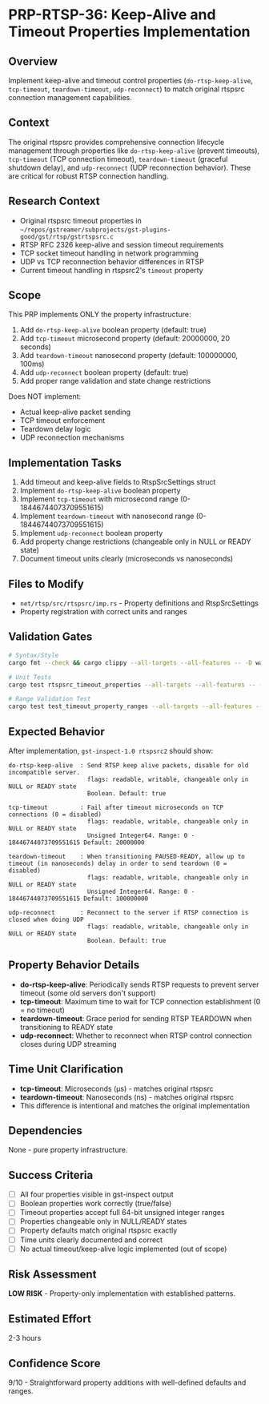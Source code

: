 # PRP-RTSP-36: Keep-Alive and Timeout Properties Implementation

## Overview
Implement keep-alive and timeout control properties (`do-rtsp-keep-alive`, `tcp-timeout`, `teardown-timeout`, `udp-reconnect`) to match original rtspsrc connection management capabilities.

## Context
The original rtspsrc provides comprehensive connection lifecycle management through properties like `do-rtsp-keep-alive` (prevent timeouts), `tcp-timeout` (TCP connection timeout), `teardown-timeout` (graceful shutdown delay), and `udp-reconnect` (UDP reconnection behavior). These are critical for robust RTSP connection handling.

## Research Context
- Original rtspsrc timeout properties in `~/repos/gstreamer/subprojects/gst-plugins-good/gst/rtsp/gstrtspsrc.c`
- RTSP RFC 2326 keep-alive and session timeout requirements
- TCP socket timeout handling in network programming
- UDP vs TCP reconnection behavior differences in RTSP
- Current timeout handling in rtspsrc2's `timeout` property

## Scope
This PRP implements ONLY the property infrastructure:
1. Add `do-rtsp-keep-alive` boolean property (default: true)
2. Add `tcp-timeout` microsecond property (default: 20000000, 20 seconds)
3. Add `teardown-timeout` nanosecond property (default: 100000000, 100ms)  
4. Add `udp-reconnect` boolean property (default: true)
5. Add proper range validation and state change restrictions

Does NOT implement:
- Actual keep-alive packet sending
- TCP timeout enforcement 
- Teardown delay logic
- UDP reconnection mechanisms

## Implementation Tasks
1. Add timeout and keep-alive fields to RtspSrcSettings struct
2. Implement `do-rtsp-keep-alive` boolean property
3. Implement `tcp-timeout` with microsecond range (0-18446744073709551615)
4. Implement `teardown-timeout` with nanosecond range (0-18446744073709551615)
5. Implement `udp-reconnect` boolean property
6. Add property change restrictions (changeable only in NULL or READY state)
7. Document timeout units clearly (microseconds vs nanoseconds)

## Files to Modify
- `net/rtsp/src/rtspsrc/imp.rs` - Property definitions and RtspSrcSettings
- Property registration with correct units and ranges

## Validation Gates
```bash
# Syntax/Style
cargo fmt --check && cargo clippy --all-targets --all-features -- -D warnings

# Unit Tests
cargo test rtspsrc_timeout_properties --all-targets --all-features -- --nocapture

# Range Validation Test
cargo test test_timeout_property_ranges --all-targets --all-features -- --nocapture
```

## Expected Behavior
After implementation, `gst-inspect-1.0 rtspsrc2` should show:
```
do-rtsp-keep-alive  : Send RTSP keep alive packets, disable for old incompatible server.
                      flags: readable, writable, changeable only in NULL or READY state
                      Boolean. Default: true

tcp-timeout         : Fail after timeout microseconds on TCP connections (0 = disabled)
                      flags: readable, writable, changeable only in NULL or READY state
                      Unsigned Integer64. Range: 0 - 18446744073709551615 Default: 20000000

teardown-timeout    : When transitioning PAUSED-READY, allow up to timeout (in nanoseconds) delay in order to send teardown (0 = disabled)
                      flags: readable, writable, changeable only in NULL or READY state  
                      Unsigned Integer64. Range: 0 - 18446744073709551615 Default: 100000000

udp-reconnect       : Reconnect to the server if RTSP connection is closed when doing UDP
                      flags: readable, writable, changeable only in NULL or READY state
                      Boolean. Default: true
```

## Property Behavior Details
- **do-rtsp-keep-alive**: Periodically sends RTSP requests to prevent server timeout (some old servers don't support)
- **tcp-timeout**: Maximum time to wait for TCP connection establishment (0 = no timeout)
- **teardown-timeout**: Grace period for sending RTSP TEARDOWN when transitioning to READY state
- **udp-reconnect**: Whether to reconnect when RTSP control connection closes during UDP streaming

## Time Unit Clarification
- **tcp-timeout**: Microseconds (μs) - matches original rtspsrc  
- **teardown-timeout**: Nanoseconds (ns) - matches original rtspsrc
- This difference is intentional and matches the original implementation

## Dependencies
None - pure property infrastructure.

## Success Criteria
- [ ] All four properties visible in gst-inspect output
- [ ] Boolean properties work correctly (true/false)
- [ ] Timeout properties accept full 64-bit unsigned integer ranges  
- [ ] Properties changeable only in NULL/READY states
- [ ] Property defaults match original rtspsrc exactly
- [ ] Time units clearly documented and correct
- [ ] No actual timeout/keep-alive logic implemented (out of scope)

## Risk Assessment
**LOW RISK** - Property-only implementation with established patterns.

## Estimated Effort
2-3 hours

## Confidence Score
9/10 - Straightforward property additions with well-defined defaults and ranges.